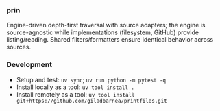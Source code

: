 ### prin

Engine-driven depth-first traversal with source adapters; the engine is source-agnostic while implementations (filesystem, GitHub) provide listing/reading. Shared filters/formatters ensure identical behavior across sources.

### Development
- Setup and test: `uv sync`; `uv run python -m pytest -q`
- Install locally as a tool: `uv tool install .`
- Install remotely as a tool: `uv tool install git+https://github.com/giladbarnea/printfiles.git`